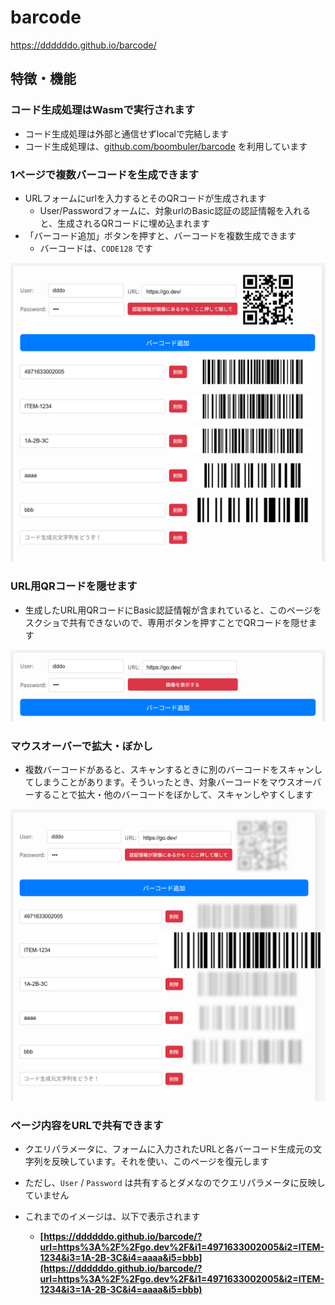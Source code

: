 # barcode

https://ddddddo.github.io/barcode/


## 特徴・機能
### コード生成処理はWasmで実行されます
- コード生成処理は外部と通信せずlocalで完結します
- コード生成処理は、[github.com/boombuler/barcode](https://github.com/boombuler/barcode) を利用しています

### 1ページで複数バーコードを生成できます
- URLフォームにurlを入力するとそのQRコードが生成されます
    - User/Passwordフォームに、対象urlのBasic認証の認証情報を入れると、生成されるQRコードに埋め込まれます
- 「バーコード追加」ボタンを押すと、バーコードを複数生成できます
    - バーコードは、`CODE128` です

![](./image1.png)

### URL用QRコードを隠せます
- 生成したURL用QRコードにBasic認証情報が含まれていると、このページをスクショで共有できないので、専用ボタンを押すことでQRコードを隠せます

![](./image2.png)


### マウスオーバーで拡大・ぼかし
- 複数バーコードがあると、スキャンするときに別のバーコードをスキャンしてしまうことがあります。そういったとき、対象バーコードをマウスオーバーすることで拡大・他のバーコードをぼかして、スキャンしやすくします

![](./image3.png)

### ページ内容をURLで共有できます
- クエリパラメータに、フォームに入力されたURLと各バーコード生成元の文字列を反映しています。それを使い、このページを復元します
- ただし、`User` / `Password` は共有するとダメなのでクエリパラメータに反映していません

- これまでのイメージは、以下で表示されます
    - **[https://ddddddo.github.io/barcode/?url=https%3A%2F%2Fgo.dev%2F&i1=4971633002005&i2=ITEM-1234&i3=1A-2B-3C&i4=aaaa&i5=bbb](https://ddddddo.github.io/barcode/?url=https%3A%2F%2Fgo.dev%2F&i1=4971633002005&i2=ITEM-1234&i3=1A-2B-3C&i4=aaaa&i5=bbb)**